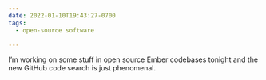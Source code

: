 ```yaml
---
date: 2022-01-10T19:43:27-0700
tags: 
  - open-source software

---
```


I’m working on some stuff in open source Ember codebases tonight and the new GitHub code search is just phenomenal.